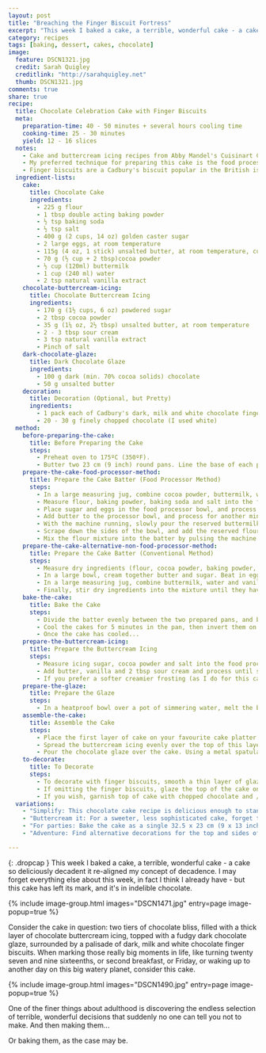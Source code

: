 ```yaml
---
layout: post
title: "Breaching the Finger Biscuit Fortress"
excerpt: "This week I baked a cake, a terrible, wonderful cake - a cake so deliciously decadent it re-aligned my concept of decadence. I may forget everything else about this week, in fact I think I already have - but this cake has left its mark, and it's in indelible chocolate."
category: recipes
tags: [baking, dessert, cakes, chocolate]
image:
  feature: DSCN1321.jpg
  credit: Sarah Quigley
  creditlink: "http://sarahquigley.net"
  thumb: DSCN1321.jpg
comments: true
share: true
recipe:
  title: Chocolate Celebration Cake with Finger Biscuits
  meta:
    preparation-time: 40 - 50 minutes + several hours cooling time
    cooking-time: 25 - 30 minutes
    yield: 12 - 16 slices
  notes:
    - Cake and buttercream icing recipes from Abby Mandel's Cuisinart Classroom, an innovative (but unfortunately out of print) cookbook for food processor lovers. Chocolate glaze from Green and Black's Chocolate Recipes.
    - My preferred technique for preparing this cake is the food processor method. This method is quick, easy and produces exceptionally light, moist cakes. I have included instructions for both food processor and conventional preparation methods below.
    - Finger biscuits are a Cadbury's biscuit popular in the British isles.
  ingredient-lists:
    cake:
      title: Chocolate Cake
      ingredients:
        - 225 g flour
        - 1 tbsp double acting baking powder
        - ½ tsp baking soda
        - ½ tsp salt
        - 400 g (2 cups, 14 oz) golden caster sugar
        - 2 large eggs, at room temperature
        - 115g (4 oz, 1 stick) unsalted butter, at room temperature, cut into cubes
        - 70 g (½ cup + 2 tbsp)cocoa powder
        - ½ cup (120ml) buttermilk
        - 1 cup (240 ml) water
        - 2 tsp natural vanilla extract
    chocolate-buttercream-icing:
      title: Chocolate Buttercream Icing
      ingredients:
        - 170 g (1½ cups, 6 oz) powdered sugar
        - 2 tbsp cocoa powder
        - 35 g (1⅙ oz, 2½ tbsp) unsalted butter, at room temperature
        - 2 - 3 tbsp sour cream
        - 3 tsp natural vanilla extract
        - Pinch of salt
    dark-chocolate-glaze:
      title: Dark Chocolate Glaze
      ingredients:
        - 100 g dark (min. 70% cocoa solids) chocolate
        - 50 g unsalted butter
    decoration:
      title: Decoration (Optional, but Pretty)
      ingredients:
        - 1 pack each of Cadbury's dark, milk and white chocolate finger biscuits
        - 20 - 30 g finely chopped chocolate (I used white)
  method:
    before-preparing-the-cake:
      title: Before Preparing the Cake
      steps:
        - Preheat oven to 175ºC (350ºF).
        - Butter two 23 cm (9 inch) round pans. Line the base of each pan with baking paper, butter the paper and, finally, flour the pans.
    prepare-the-cake-food-processor-method:
      title: Prepare the Cake Batter (Food Processor Method)
      steps:
        - In a large measuring jug, combine cocoa powder, buttermilk, water and vanilla extract, and set aside.
        - Measure flour, baking powder, baking soda and salt into the food processor bowl, and process for 2 seconds. Set this mixture aside for later use.
        - Place sugar and eggs in the food processor bowl, and process for 1 minute, stopping once in the middle to scrape down the bowl.
        - Add butter to the processor bowl, and process for another minute, again stopping in the middle to scrape down the bowl.
        - With the machine running, slowly pour the reserved buttermilk mixture through the machine's feed tube, and process for another 20 seconds.
        - Scrape down the sides of the bowl, and add the reserved flour mixture.
        - Mix the flour mixture into the batter by pulsing the machine 5 - 6 times (or until the flour has just disappeared), stopping to scrape down the bowl before the final pulse. Do not over-process the batter at this point.
    prepare-the-cake-alternative-non-food-processor-method:
      title: Prepare the Cake Batter (Conventional Method)
      steps:
        - Measure dry ingredients (flour, cocoa powder, baking powder, baking soda and salt) into a bowl, mix and set aside.
        - In a large bowl, cream together butter and sugar. Beat in eggs one at a time.
        - In a large measuring jug, combine buttermilk, water and vanilla extract. Beat into the butter, sugar and egg mixture.
        - Finally, stir dry ingredients into the mixture until they have disappeared. Avoid overmixing at this stage. 
    bake-the-cake:
      title: Bake the Cake
      steps:
        - Divide the batter evenly between the two prepared pans, and bake for 25 to 30 minutes (or until a toothpick inserted into cake's centre comes out clean).
        - Cool the cakes for 5 minutes in the pan, then invert them on to wire racks, removing them from their pans. Allow the cakes to cool completely before decorating.
        - Once the cake has cooled...
    prepare-the-buttercream-icing:
      title: Prepare the Buttercream Icing
      steps:
        - Measure icing sugar, cocoa powder and salt into the food processor bowl and process for 5 seconds.
        - Add butter, vanilla and 2 tbsp sour cream and process until smooth.
        - If you prefer a softer creamier frosting (as I do for this cake), the remaining sour cream can be added to adjust the consistency of the icing.
    prepare-the-glaze:
      title: Prepare the Glaze
      steps:
        - In a heatproof bowl over a pot of simmering water, melt the butter and chocolate, and stir them together.
    assemble-the-cake:
      title: Assemble the Cake
      steps:
        - Place the first layer of cake on your favourite cake platter.
        - Spread the buttercream icing evenly over the top of this layer, and gently place the second layer on top.
        - Pour the chocolate glaze over the cake. Using a metal spatula, butter knife or back of a spoon, smooth it thickly over the top of the cake.
    to-decorate:
      title: To Decorate
      steps:
        - To decorate with finger biscuits, smooth a thin layer of glaze over the sides of the cake. Before this sets, press finger biscuits gently around the cake, alternating between dark, milk and white chocolate fingers.
        - If omitting the finger biscuits, glaze the top of the cake only, or prepare extra glaze the sides of the cake (2.5 - 3 times the given recipe). 
        - If you wish, garnish top of cake with chopped chocolate and / or small chunks of leftover finger biscuits.
  variations:
    - "Simplify: This chocolate cake recipe is delicious enough to stand on its own (without icing and glaze) as a simple dessert. Halve the cake recipe to make a single round layer. Once baked, dust the cake with a little icing sugar and serve with ice cream or lightly sweetened whipped cream."
    - "Buttercream it: For a sweeter, less sophisticated cake, forget the glaze and finger biscuits. Instead, double the amount of buttercream icing and use it to ice the top (and sides if you wish) of the cake. Great for kids!"
    - "For parties: Bake the cake as a single 32.5 x 23 cm (9 x 13 inches) baking pan. Keep the cake as a single layer, and ice the top of the cake with a double recipe of chocolate buttercream icing. Cut the cake into cubes and share!"
    - "Adventure: Find alternative decorations for the top and sides of your cake!"

---
```


{: .dropcap } 
This week I baked a cake, a terrible, wonderful cake - a cake so deliciously decadent it re-aligned my concept of decadence. I may forget everything else about this week, in fact I think I already have - but this cake has left its mark, and it's in indelible chocolate.

{% include image-group.html images="DSCN1471.jpg" entry=page image-popup=true %}

Consider the cake in question: two tiers of chocolate bliss, filled with a thick layer of chocolate buttercream icing, topped with a fudgy dark chocolate glaze, surrounded by a palisade of dark, milk and white chocolate finger biscuits. When marking those really big moments in life, like turning twenty seven and nine sixteenths, or second breakfast, or Friday, or waking up to another day on this big watery planet, consider this cake.

{% include image-group.html images="DSCN1490.jpg" entry=page image-popup=true %}

One of the finer things about adulthood is discovering the endless selection of terrible, wonderful decisions that suddenly no one can tell you not to make. And then making them...

Or baking them, as the case may be.
